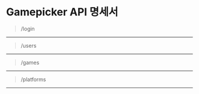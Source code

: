 Gamepicker API 명세서
=====================
> /login
---------------------
> /users
---------------------
> /games
---------------------
> /platforms
---------------------